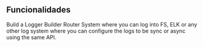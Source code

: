 ## Funcionalidades
Build a Logger Builder Router System where you can log into FS, ELK or any other log system where you can configure
the logs to be sync or async using the same API.